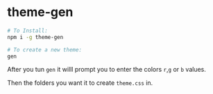 # theme-gen

```bash
# To Install:
npm i -g theme-gen

# To create a new theme:
gen
```

After you tun `gen` it willl prompt you to enter the colors `r`,`g` or `b` values.

Then the folders you want it to create `theme.css` in.